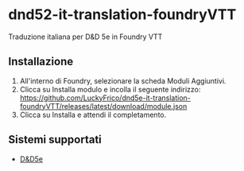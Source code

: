 # dnd52-it-translation-foundryVTT
Traduzione italiana per D&amp;D 5e in Foundry VTT

## Installazione
1. All'interno di Foundry, selezionare la scheda Moduli Aggiuntivi.
1. Clicca su Installa modulo e incolla il seguente indirizzo: https://github.com/LuckyFrico/dnd5e-it-translation-foundryVTT/releases/latest/download/module.json
1. Clicca su Installa e attendi il completamento.

## Sistemi supportati
* [D&D5e](https://foundryvtt.com/packages/dnd5e/)

